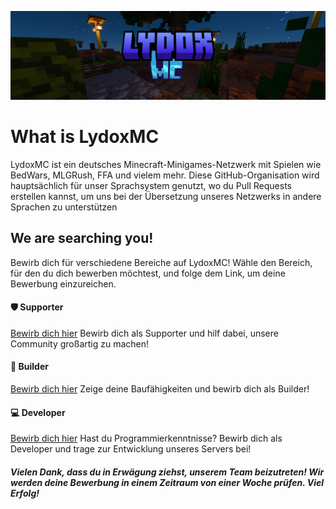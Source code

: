 ![LydoxMC](../images/banner.png)
# What is LydoxMC
LydoxMC ist ein deutsches Minecraft-Minigames-Netzwerk mit Spielen wie BedWars, MLGRush, FFA und vielem mehr. Diese GitHub-Organisation wird hauptsächlich für unser Sprachsystem genutzt, wo du Pull Requests erstellen kannst, um uns bei der Übersetzung unseres Netzwerks in andere Sprachen zu unterstützen

## We are searching you!
Bewirb dich für verschiedene Bereiche auf LydoxMC! Wähle den Bereich, für den du dich bewerben möchtest, und folge dem Link, um deine Bewerbung einzureichen.

#### 🛡️ Supporter
[Bewirb dich hier](https://docs.google.com/forms/d/1IU1s-biILNY9_kFDbQikGdv52cVwd-tMfQC9N19jAkE/)
Bewirb dich als Supporter und hilf dabei, unsere Community großartig zu machen!

#### 🔨 Builder
[Bewirb dich hier](https://docs.google.com/forms/d/1wiVj778ujbaMTgTPycfddWFcnQEdlZ4DDcjrKzbQrq8/)
Zeige deine Baufähigkeiten und bewirb dich als Builder!

#### 💻 Developer
[Bewirb dich hier](https://docs.google.com/forms/d/1le62il29DVdvqYHrqDsPefIyYjRkwffuPcmFgv7mj9M/)
Hast du Programmierkenntnisse? Bewirb dich als Developer und trage zur Entwicklung unseres Servers bei!

##### Vielen Dank, dass du in Erwägung ziehst, unserem Team beizutreten! Wir werden deine Bewerbung in einem Zeitraum von einer Woche prüfen. Viel Erfolg!
